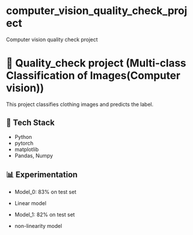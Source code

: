 # computer_vision_quality_check_project
Computer vision quality check project

# 📰 Quality_check project (Multi-class Classification of Images(Computer vision))

This project classifies clothing images and predicts the label.

## 🔹 Tech Stack
- Python
- pytorch
- matplotlib
- Pandas, Numpy


## 📊 Experimentation 
- Model_0: 83% on test set
- Linear model

- Model_1: 82% on test set
- non-linearity model
